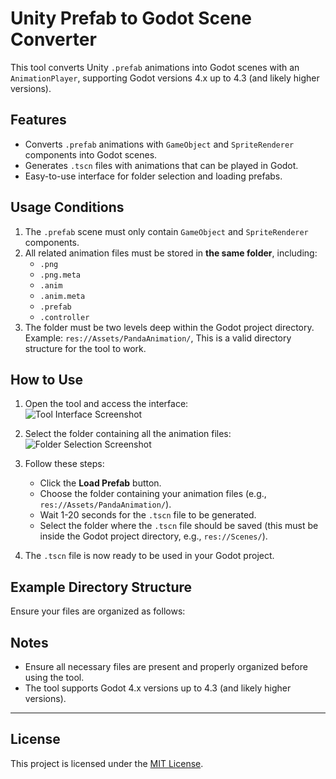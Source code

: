 # Unity Prefab to Godot Scene Converter

This tool converts Unity `.prefab` animations into Godot scenes with an `AnimationPlayer`, supporting Godot versions 4.x up to 4.3 (and likely higher versions).

## Features
- Converts `.prefab` animations with `GameObject` and `SpriteRenderer` components into Godot scenes.
- Generates `.tscn` files with animations that can be played in Godot.
- Easy-to-use interface for folder selection and loading prefabs.

## Usage Conditions
1. The `.prefab` scene must only contain `GameObject` and `SpriteRenderer` components.
2. All related animation files must be stored in **the same folder**, including:
   - `.png`
   - `.png.meta`
   - `.anim`
   - `.anim.meta`
   - `.prefab`
   - `.controller`
3. The folder must be two levels deep within the Godot project directory. Example:
   `res://Assets/PandaAnimation/`, This is a valid directory structure for the tool to work.

## How to Use
1. Open the tool and access the interface:  
![Tool Interface Screenshot](#) <!-- Replace with actual screenshot -->

2. Select the folder containing all the animation files:  
![Folder Selection Screenshot](#) <!-- Replace with actual screenshot -->

3. Follow these steps:
   - Click the **Load Prefab** button.
   - Choose the folder containing your animation files (e.g., `res://Assets/PandaAnimation/`).
   - Wait 1-20 seconds for the `.tscn` file to be generated.
   - Select the folder where the `.tscn` file should be saved (this must be inside the Godot project directory, e.g., `res://Scenes/`).

4. The `.tscn` file is now ready to be used in your Godot project.

## Example Directory Structure
Ensure your files are organized as follows:

## Notes
   - Ensure all necessary files are present and properly organized before using the tool.
   - The tool supports Godot 4.x versions up to 4.3 (and likely higher versions).

---

## License
This project is licensed under the [MIT License](LICENSE.txt).


